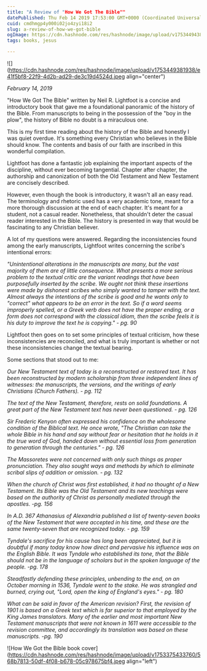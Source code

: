 ```yaml
---
title: "A Review of "How We Got The Bible""
datePublished: Thu Feb 14 2019 17:53:00 GMT+0000 (Coordinated Universal Time)
cuid: cmdhmgp4y000i02jo4zyi18i2
slug: a-review-of-how-we-got-bible
ogImage: https://cdn.hashnode.com/res/hashnode/image/upload/v1753449438746/8861bcc3-9704-48d5-b1ec-0c0db08cdfc8.jpeg
tags: books, jesus

---
```


![](https://cdn.hashnode.com/res/hashnode/image/upload/v1753449381938/e41f5bf8-22f9-4d2b-ad29-de3c19d4524d.jpeg align="center")

*February 14, 2019*

"How We Got The Bible" written by Neil R. Lightfoot is a concise and introductory book that gave me a foundational panoramic of the history of the Bible. From manuscripts to being in the possession of the "boy in the plow", the history of Bible no doubt is a miraculous one.

This is my first time reading about the history of the Bible and honestly I was quiet overdue. It's something every Christian who believes in the Bible should know. The contents and basis of our faith are inscribed in this wonderful compilation.

Lightfoot has done a fantastic job explaining the important aspects of the discipline, without ever becoming tangential. Chapter after chapter, the authorship and canonization of both the Old Testament and New Testament are concisely described.

However, even though the book is introductory, it wasn't all an easy read. The terminology and rhetoric used has a very academic tone, meant for a more thorough discussion at the end of each chapter. It's meant for a student, not a casual reader. Nonetheless, that shouldn't deter the casual reader interested in the Bible. The history is presented in way that would be fascinating to any Christian believer.

A lot of my questions were answered. Regarding the inconsistencies found among the early manuscripts, Lightfoot writes concerning the scribe's intentional errors:

*"Unintentional alterations in the manuscripts are many, but the vast majority of them are of little consequence. What presents a more serious problem to the textual critic are the variant readings that have been purposefully inserted by the scribe. We ought not think these insertions were made by dishonest scribes who simply wanted to tamper with the text. Almost always the intentions of the scribe is good and he wants only to "correct" what appears to be an error in the text. So if a word seems improperly spelled, or a Greek verb does not have the proper ending, or a form does not correspond with the classical idiom, then the scribe feels it is his duty to improve the text he is copying." - pg. 90*

Lightfoot then goes on to set some principles of textual criticism, how these inconsistencies are reconciled, and what is truly important is whether or not these inconsistencies change the textual bearing.

Some sections that stood out to me:

*Our New Testament text of today is a reconstructed or restored text. It has been reconstructed by modern scholarship from three independent lines of witnesses: the manuscripts, the versions, and the writings of early Christians (Church Fathers). - pg. 112*

*The text of the New Testament, therefore, rests on solid foundations. A great part of the New Testament text has never been questioned. - pg. 126*

*Sir Frederic Kenyon often expressed his confidence on the wholesome condition of the Biblical text. He once wrote, "The Christian can take the whole Bible in his hand and say without fear or hesitation that he holds in it the true word of God, handed down without essential loss from generation to generation through the centuries." - pg. 126*

*The Massoretes were not concerned with only such things as proper pronunciation. They also sought ways and methods by which to eliminate scribal slips of addition or omission. - pg. 132*

*When the church of Christ was first established, it had no thought of a New Testament. Its Bible was the Old Testament and its new teachings were based on the authority of Christ as personally mediated through the apostles. -pg. 156*

*In A.D. 367 Athanasius of Alexandria published a list of twenty-seven books of the New Testament that were accepted in his time, and these are the same twenty-seven that are recognized today. - pg. 159*

*Tyndale's sacrifice for his cause has long been appreciated, but it is doubtful if many today know how direct and pervasive his influence was on the English Bible. It was Tyndale who established its tone, that the Bible should not be in the language of scholars but in the spoken language of the people. -pg. 178*

*Steadfastly defending these principles, unbending to the end, on an October morning in 1536, Tyndale went to the stake. He was strangled and burned, crying out, "Lord, open the king of England's eyes." - pg. 180*

*What can be said in favor of the American revision? First, the revision of 1901 is based on a Greek text which is far superior to that employed by the King James translators. Many of the earlier and most important New Testament manuscripts that were not known in 1611 were accessible to the revision committee, and accordingly its translation was based on these manuscripts. -pg. 190*

![How We Got the Bible book cover](https://cdn.hashnode.com/res/hashnode/image/upload/v1753375433760/568b7813-50df-4f08-b678-05c978675bf4.jpeg align="left")
